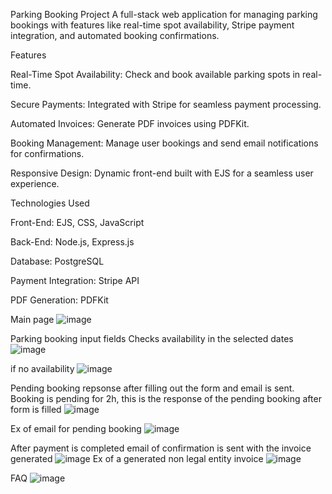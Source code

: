 Parking Booking Project
A full-stack web application for managing parking bookings with features like real-time spot availability, Stripe payment integration, and automated booking confirmations.

Features

Real-Time Spot Availability: Check and book available parking spots in real-time.

Secure Payments: Integrated with Stripe for seamless payment processing.

Automated Invoices: Generate PDF invoices using PDFKit.

Booking Management: Manage user bookings and send email notifications for confirmations.

Responsive Design: Dynamic front-end built with EJS for a seamless user experience.


Technologies Used

Front-End: EJS, CSS, JavaScript

Back-End: Node.js, Express.js

Database: PostgreSQL

Payment Integration: Stripe API

PDF Generation: PDFKit

Main page
![image](https://github.com/user-attachments/assets/0ad9c1e0-f2fc-4917-ae3d-bd082266770f)


Parking booking input fields
Checks availability in the selected dates
![image](https://github.com/user-attachments/assets/faea32d2-689d-4734-a169-5f9fb961e9a1)

if no availability
![image](https://github.com/user-attachments/assets/1ebdcd66-8f37-4613-8b8e-e5ca983d6842)


Pending booking repsonse
after filling out the form and email is sent. Booking is pending for 2h, this is the response of the pending booking after form is filled
![image](https://github.com/user-attachments/assets/a60067f3-5f49-4710-8351-11aa31da5d77)

Ex of email for pending booking 
![image](https://github.com/user-attachments/assets/9fa989f7-f01b-4904-8cb9-b304f72a75d6)

After payment is completed email of confirmation is sent with the invoice generated
![image](https://github.com/user-attachments/assets/c53baa72-fa53-4080-90c3-75df7ac8ee11)
Ex of a generated non legal entity invoice
![image](https://github.com/user-attachments/assets/839e3009-3810-40b1-9eea-4303db0f35f5)


FAQ 
![image](https://github.com/user-attachments/assets/c5343e1b-700a-41be-bcd6-69edd209adad)




